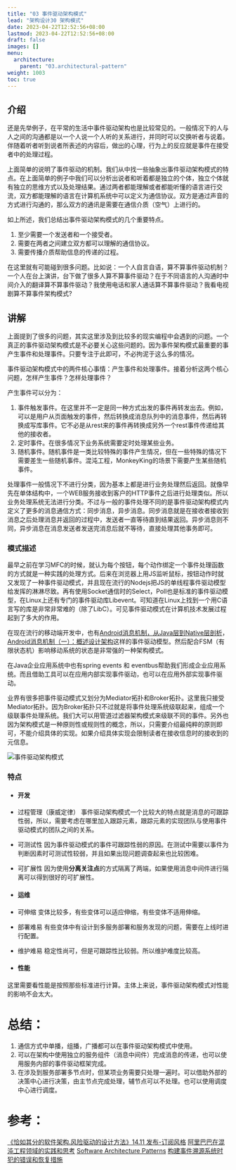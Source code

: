 ```yaml
---
title: "03 事件驱动架构模式"
lead: "架构设计30 架构模式"
date: 2023-04-22T12:52:56+08:00
lastmod: 2023-04-22T12:52:56+08:00
draft: false
images: []
menu:
  architecture:
    parent: "03.architectural-pattern"
weight: 1003
toc: true
---
```


## 介绍

还是先举例子，在平常的生活中事件驱动架构也是比较常见的。一般情况下的人与人之间的沟通都是以一个人说一个人听的关系进行，并同时可以交换听者与说着。伴随着听者听到说者所表述的内容后，做出的心理，行为上的反应就是事件在接受者中的处理过程。

上面简单的说明了事件驱动的机制。我们从中找一些抽象出事件驱动架构模式的特点。在上面简单的例子中我们可以分析出说者和听着都是独立的个体，独立个体就有独立的思维方式以及处理结果。通过两者都能理解或者都能听懂的语言进行交流，双方都能理解的语言在计算机系统中可以定义为通信协议。双方是通过声音的方式进行沟通的，那么双方的通讯是需要在通信介质（空气）上进行的。

如上所述，我们总结出事件驱动架构模式的几个重要特点。
1. 至少需要一个发送者和一个接受者。
2. 需要在两者之间建立双方都可以理解的通信协议。
3. 需要传播介质帮助信息的传递的过程。

在这里就有可能碰到很多问题。比如说：一个人自言自语，算不算事件驱动机制？一个人在台上演讲，台下做了很多人算不算事件驱动？在于不同语言的人沟通时中间介入的翻译算不算事件驱动？我使用电话和家人通话算不算事件驱动？我看电视剧算不算事件架构模式?

## 讲解
上面提到了很多的问题，其实这里涉及到比较多的现实编程中会遇到的问题。一个真正的事件驱动架构模式是不必要关心这些问题的。因为事件架构模式最重要的事产生事件和处理事件。只要专注于此即可，不必拘泥于这么多的情况。

事件驱动架构模式中的两件核心事情：产生事件和处理事件。接着分析这两个核心问题，怎样产生事件？怎样处理事件？

产生事件可以分为：
1. 事件触发事件。在这里并不一定是同一种方式出发的事件再转发出去。例如，可以是用户从页面触发的事件，然后转换成消息队列中的消息事件，然后再转换成写库事件。它不必是从rest来的事件再转换成另外一个rest事件传递给其他的接收者。
2. 定时事件。在很多情况下业务系统需要定时处理某些业务。
3. 随机事件。随机事件是一类比较特殊的事件产生情况，但在一些特殊的情况下需要差生一些随机事件。混沌工程，MonkeyKing的场景下需要产生某些随机事件。

处理事件一般情况下不进行分类，因为基本上都是进行业务处理然后返回。就像早先在单体结构中，一个WEB服务接收到客户的HTTP事件之后进行处理类似。所以业务处理系统无法进行分类。不过与一般的事件处理不同的是事件驱动架构模式内定义了更多的消息通信方式：同步消息，异步消息。同步消息就是在接收者接收到消息之后处理消息并返回的过程中，发送者一直等待直到结果返回。异步消息则不同，异步消息在消息发送者发送完消息后就不等待，直接处理其他事务即可。

### 模式描述
最早之前在学习MFC的时候，就认为每个按钮，每个动作绑定一个事件处理函数的方式就是一种实践的处理方式。后来在浏览器上用JS监听鼠标，按钮动作时就又发现了一种事件驱动模式，并且现在流行的Nodejs把JS的单线程事件驱动模型给发挥的淋淋尽致。再有使用Socket通信时的Select，Poll也是标准的事件驱动模型，在Linux上还有专门的事件驱动库Libevent。可知道在Linux上找到一个用C语言写的库是非常非常难的（除了LibC）。可见事件驱动模式在计算机技术发展过程起到了多大的作用。

在现在流行的移动端开发中，也有[Android消息机制，从Java层到Native层剖析](https://www.jianshu.com/p/c4e34c16aa45)，[Android消息机制（一）：概述设计架构](https://www.jianshu.com/p/8656bebc27cb)这样的事件驱动模型。然后配合FSM（有限状态机）影响移动系统的状态是非常强的一种架构模式。

在Java企业应用系统中也有spring events 和 eventbus帮助我们形成企业应用系统。而且借助工具可以在应用内部实现事件驱动，也可以在应用外部实现事件驱动。

业界有很多把事件驱动模式又划分为Mediator拓扑和Broker拓扑。这里我只接受Mediator拓扑。因为Broker拓扑只不过就是将事件处理系统级联起来，组成一个级联事件处理系统。我们大可以用管道过滤器架构模式来级联不同的事件。另外也因为架构模式是一种原则性或规则性的概念，所以，只需要介绍最纯粹的原则即可，不能介绍具体的实现。如果介绍具体实现会限制读者在接收信息时的接收到的元信息。

![事件驱动架构模式](https://upload-images.jianshu.io/upload_images/2454595-18dd12a1fdd54333.png?imageMogr2/auto-orient/strip%7CimageView2/2/w/1240)


### 特点
- #### 开发
- 过程管理（康威定律）
事件驱动架构模式一个比较大的特点就是消息的可跟踪性弱，所以，需要考虑在哪里加入跟踪元素，跟踪元素的实现团队与使用事件驱动模式的团队之间的关系。

- 可测试性
因为事件驱动模式的事件可跟踪性弱的原因。在测试中需要以事件为判断因素时可测试性较弱，并且如果出现问题调查起来也比较困难。

- 可扩展性
因为使用**分离关注点**的方式隔离了两端，如果使用消息中间件进行隔离可以得到很好的可扩展性。

* #### 运维
- 可伸缩
变体比较多，有些变体可以适应伸缩，有些变体不适用伸缩。

- 部署难易
有些变体中有设计到多服务部署和服务发现的问题，需要在上线时进行配置。

- 维护难易
稳定性尚可，但是可跟踪性比较弱。所以维护难度比较高。

* #### 性能
这里需要看性能是按照那些标准进行计算。主体上来说，事件驱动架构模式对性能的影响不会太大。

# 总结：

1. 通信方式中单播，组播，广播都可以在事件驱动架构模式中使用。
2. 可以在架构中使用独立的服务组件（消息中间件）完成消息的传递，也可以使用服务内部的事件驱动框架完成。
3. 在涉及到服务部署多节点时，但某项业务需要只处理一遍时。可以借助外部的决策中心进行决策，由主节点完成处理，辅节点可以不处理。也可以使用调度中心进行调度。

# 参考：
[《恰如其分的软件架构.风险驱动的设计方法》14.11 发布-订阅风格](https://book.douban.com/subject/24872314/)
[阿里巴巴在混沌工程领域的实践和思考](https://www.jianshu.com/p/99e414408cca)
[Software Architecture Patterns](https://www.oreilly.com/library/view/software-architecture-patterns/9781491971437/)
[构建事件溯源系统时犯的错误和恢复措施](https://www.infoq.cn/article/fYt1LW-P7OcSwIIW6AbN)
